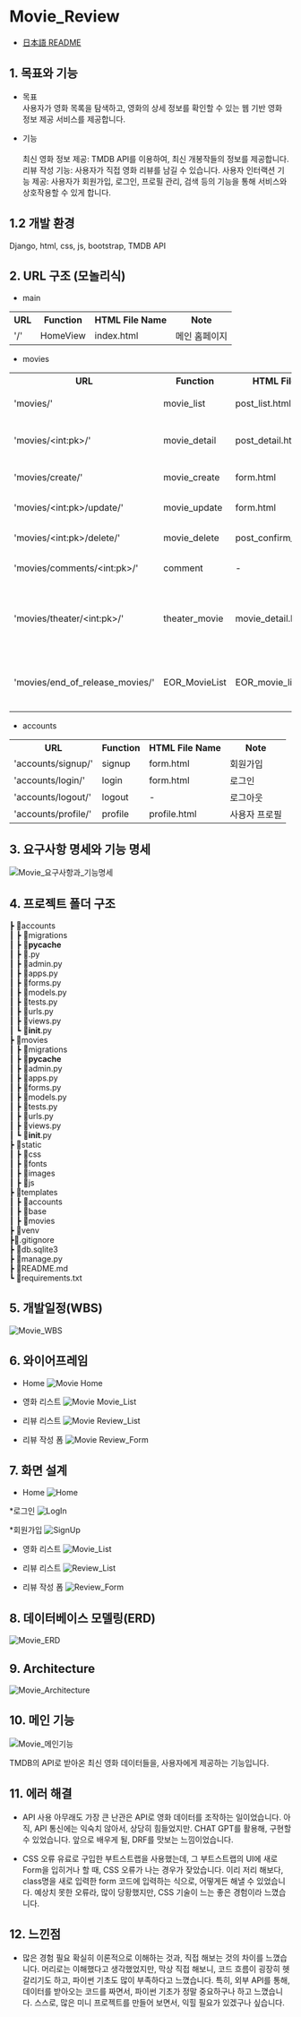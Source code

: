 # Movie_Review 
- [日本語 README](README.ja.md)
## 1. 목표와 기능
* 목표<br>
사용자가 영화 목록을 탐색하고, 영화의 상세 정보를 확인할 수 있는 웹 기반 영화 정보 제공 서비스를 제공합니다.

* 기능<br>  
최신 영화 정보 제공: TMDB API를 이용하여, 최신 개봉작들의 정보를 제공합니다.
리뷰 작성 기능: 사용자가 직접 영화 리뷰를 남길 수 있습니다.
사용자 인터랙션 기능 제공: 사용자가 회원가입, 로그인, 프로필 관리, 검색 등의 기능을 통해 서비스와 상호작용할 수 있게 합니다.

## 1.2 개발 환경
Django, html, css, js, bootstrap, TMDB API


## 2. URL 구조 (모놀리식)
* main
<table>
    <tr>
        <th>URL</th>
        <th>Function</th>
        <th>HTML File Name</th>
        <th>Note</th>
    </tr>
    <tr>
        <td>'/'</td>
        <td>HomeView</td>
        <td>index.html</td>
        <td>메인 홈페이지</td>
    </tr>
</table>    

* movies
<table>
    <tr>
        <th>URL</th>
        <th>Function</th>
        <th>HTML File Name</th>
        <th>Note</th>
    </tr>
    <tr>
        <td>'movies/'</td>
        <td>movie_list</td>
        <td>post_list.html</td>
        <td>리뷰 목록</td>
    </tr>
    <tr>
        <td>'movies/&lt;int:pk&gt;/'</td>
        <td>movie_detail</td>
        <td>post_detail.html</td>
        <td>리뷰 상세 정보</td>
    </tr>
    <tr>
        <td>'movies/create/'</td>
        <td>movie_create</td>
        <td>form.html</td>
        <td>리뷰 생성</td>
    </tr>
    <tr>
        <td>'movies/&lt;int:pk&gt;/update/'</td>
        <td>movie_update</td>
        <td>form.html</td>
        <td>리뷰 수정</td>
    </tr>
    <tr>
        <td>'movies/&lt;int:pk&gt;/delete/'</td>
        <td>movie_delete</td>
        <td>post_confirm_delete.html</td>
        <td>리뷰 삭제</td>
    </tr>
    <tr>
        <td>'movies/comments/&lt;int:pk&gt;/'</td>
        <td>comment</td>
        <td>-</td>
        <td>댓글 생성</td>
    </tr>
    <tr>
        <td>'movies/theater/&lt;int:pk&gt;/'</td>
        <td>theater_movie</td>
        <td>movie_detail.html</td>
        <td>극장 상영 영화 상세 정보</td>
    </tr>
    <tr>
        <td>'movies/end_of_release_movies/'</td>
        <td>EOR_MovieList</td>
        <td>EOR_movie_list.html</td>
        <td>개봉 종료 영화 목록</td>
    </tr>
</table>    

* accounts
<table>
    <tr>
        <th>URL</th>
        <th>Function</th>
        <th>HTML File Name</th>
        <th>Note</th>
    </tr>
    <tr>
        <td>'accounts/signup/'</td>
        <td>signup</td>
        <td>form.html</td>
        <td>회원가입</td>
    </tr>
    <tr>
        <td>'accounts/login/'</td>
        <td>login</td>
        <td>form.html</td>
        <td>로그인</td>
    </tr>
    <tr>
        <td>'accounts/logout/'</td>
        <td>logout</td>
        <td>-</td>
        <td>로그아웃</td>
    </tr>
    <tr>
        <td>'accounts/profile/'</td>
        <td>profile</td>
        <td>profile.html</td>
        <td>사용자 프로필</td>
    </tr>
</table>

## 3. 요구사항 명세와 기능 명세
![Movie_요구사항과_기능명세](https://github.com/jsyoo1229/Movie_Review/assets/112743397/3ab82f4f-aae5-4fa9-aca8-cb2090385e72)


## 4. 프로젝트 폴더 구조
┣ 📂accounts <br>
┃ ┣ 📂migrations <br> 
┃ ┣ 📂__pycache__ <br>
┃ ┣ 📜.py <br>
┃ ┣ 📜admin.py <br>
┃ ┣ 📜apps.py <br>
┃ ┣ 📜forms.py <br>
┃ ┣ 📜models.py <br>
┃ ┣ 📜tests.py <br>
┃ ┣ 📜urls.py <br>
┃ ┣ 📜views.py <br>
┃ ┗ 📜__init__.py <br>
┣ 📂movies <br>
┃ ┣ 📂migrations <br>
┃ ┣ 📂__pycache__ <br>
┃ ┣ 📜admin.py <br>
┃ ┣ 📜apps.py <br>
┃ ┣ 📜forms.py <br>
┃ ┣ 📜models.py <br>
┃ ┣ 📜tests.py <br>
┃ ┣ 📜urls.py <br>
┃ ┣ 📜views.py <br>
┃ ┗ 📜__init__.py <br>
┣ 📂static <br>
┃ ┣ 📂css <br>
┃ ┣ 📂fonts <br>
┃ ┣ 📂images <br>
┃ ┣ 📂js <br>
┣ 📂templates <br>
┃ ┣ 📂accounts <br>
┃ ┣ 📂base <br>
┃ ┣ 📂movies <br>
┣ 📂venv <br>
┣📜.gitignore <br>
┣ 📜db.sqlite3 <br>
┣ 📜manage.py <br>
┣ 📜README.md <br>
┗ 📜requirements.txt



## 5. 개발일정(WBS)
![Movie_WBS](https://github.com/jsyoo1229/Movie_Review/assets/112743397/faecd16f-a784-4d6f-ad6e-1c36bb3f5503)

## 6. 와이어프레임
* Home
![Movie  Home](https://github.com/jsyoo1229/Movie_Review/assets/112743397/ebd2826f-916d-4c3a-b0a7-76efd655e2bc)

* 영화 리스트
![Movie  Movie_List](https://github.com/jsyoo1229/Movie_Review/assets/112743397/22ddf0a8-4a0e-45fa-8407-569d8fe22d21)

* 리뷰 리스트
![Movie  Review_List](https://github.com/jsyoo1229/Movie_Review/assets/112743397/5716f279-0c17-49c6-916e-00668ee89cc5)
  
* 리뷰 작성 폼
![Movie  Review_Form](https://github.com/jsyoo1229/Movie_Review/assets/112743397/9eac70dc-9a48-43f1-bc12-e9e93c1cec8c)


## 7. 화면 설계  
* Home
![Home](https://github.com/jsyoo1229/Movie_Review/assets/112743397/14400be2-be16-487c-8e02-5a178f2b227d)

*로그인
![LogIn](https://github.com/jsyoo1229/Movie_Review/assets/112743397/f70595a2-af63-49b3-bd75-00322338ba24)

*회원가입
![SignUp](https://github.com/jsyoo1229/Movie_Review/assets/112743397/8d3ab81f-e422-45d2-b313-41ba35c10dfb)

* 영화 리스트
![Movie_List](https://github.com/jsyoo1229/Movie_Review/assets/112743397/23124fb2-7f9e-4a64-a0ea-3490e3568633)

* 리뷰 리스트
![Review_List](https://github.com/jsyoo1229/Movie_Review/assets/112743397/7f44c5bc-c0d5-4215-b5e1-d3eb8340897b)

* 리뷰 작성 폼
![Review_Form](https://github.com/jsyoo1229/Movie_Review/assets/112743397/3d9e334b-e63a-4a04-906d-c7a9a915732f)



## 8. 데이터베이스 모델링(ERD)
![Movie_ERD](https://github.com/jsyoo1229/Movie_Review/assets/112743397/4321c32a-2174-4d09-9c8a-f93531ee2acd)

 ## 9. Architecture
![Movie_Architecture](https://github.com/jsyoo1229/Movie_Review/assets/112743397/bc0d6870-eacf-4a82-833b-ee377e462a70)

 ## 10. 메인 기능
 ![Movie_메인기능](https://github.com/jsyoo1229/Movie_Review/assets/112743397/27094297-e8bd-4361-aada-e9470aae85fa)

 TMDB의 API로 받아온 최신 영화 데이터들을, 사용자에게 제공하는 기능입니다.

 ## 11. 에러 해결
 * API 사용
   아무래도 가장 큰 난관은 API로 영화 데이터를 조작하는 일이었습니다. 아직, API 통신에는 익숙치 않아서, 상당히 힘들었지만.
   CHAT GPT를 활용해, 구현할 수 있었습니다. 앞으로 배우게 될, DRF를 맛보는 느낌이었습니다.

 * CSS 오류
   유료로 구입한 부트스트랩을 사용했는데, 그 부트스트랩의 UI에 새로 Form을 입히거나 할 때, CSS 오류가 나는 경우가 잦았습니다.
   이리 저리 해보다, class명을 새로 입력한 form 코드에 입력하는 식으로, 어떻게든 해낼 수 있었습니다.
   예상치 못한 오류라, 많이 당황했지만, CSS 기술이 느는 좋은 경험이라 느꼈습니다.

## 12. 느낀점
* 많은 경험 필요
확실히 이론적으로 이해하는 것과, 직접 해보는 것의 차이를 느꼈습니다. 머리로는 이해했다고 생각했었지만,
막상 직접 해보니, 코드 흐름이 굉장히 헷갈리기도 하고, 파이썬 기초도 많이 부족하다고 느꼈습니다.
특히, 외부 API를 통해, 데이터를 받아오는 코드를 짜면서, 파이썬 기초가 정말 중요하구나 하고 느꼈습니다.
스스로, 많은 미니 프로젝트를 만들어 보면서, 익힐 필요가 있겠구나 싶습니다.








